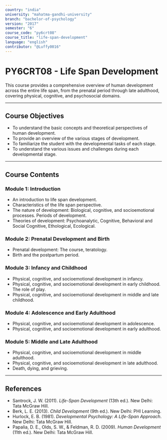 ```yaml
---
country: "india"
university: "mahatma-gandhi-university"
branch: "bachelor-of-psychology"
version: "2017"
semester: "6"
course_code: "py6crt08"
course_title: "life-span-development"
language: "english"
contributor: "@Luffy0016"
---
```

# PY6CRT08 - Life Span Development

This course provides a comprehensive overview of human development across the entire life span, from the prenatal period through late adulthood, covering physical, cognitive, and psychosocial domains.

---
## Course Objectives

* To understand the basic concepts and theoretical perspectives of human development.
* To provide an overview of the various stages of development.
* To familiarize the student with the developmental tasks of each stage.
* To understand the various issues and challenges during each developmental stage.

---
## Course Contents

### Module 1: Introduction 
* An introduction to life span development.
* Characteristics of the life span perspective.
* The nature of development: Biological, cognitive, and socioemotional processes. Periods of development.
* Theories of development: Psychoanalytic, Cognitive, Behavioral and Social Cognitive, Ethological, Ecological.

### Module 2: Prenatal Development and Birth  
* Prenatal development: The course, teratology.
* Birth and the postpartum period.

### Module 3: Infancy and Childhood  
* Physical, cognitive, and socioemotional development in infancy.
* Physical, cognitive, and socioemotional development in early childhood. The role of play.
* Physical, cognitive, and socioemotional development in middle and late childhood.

### Module 4: Adolescence and Early Adulthood 
* Physical, cognitive, and socioemotional development in adolescence.
* Physical, cognitive, and socioemotional development in early adulthood.

### Module 5: Middle and Late Adulthood  
* Physical, cognitive, and socioemotional development in middle adulthood.
* Physical, cognitive, and socioemotional development in late adulthood.
* Death, dying, and grieving.

---
## References
* Santrock, J. W. (2011). *Life-Span Development* (13th ed.). New Delhi: Tata McGraw Hill.
* Berk, L. E. (2013). *Child Development* (9th ed.). New Delhi: PHI Learning.
* Hurlock, E. B. (1981). *Developmental Psychology: A Life-Span Approach*. New Delhi: Tata McGraw Hill.
* Papalia, D. E., Olds, S. W., & Feldman, R. D. (2009). *Human Development* (11th ed.). New Delhi: Tata McGraw Hill.